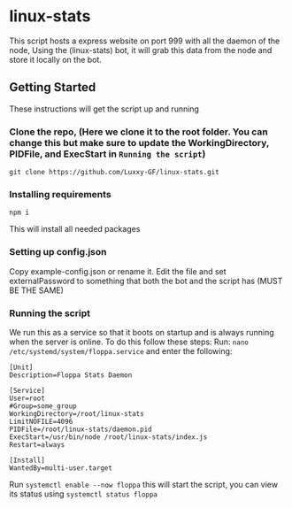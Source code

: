 # linux-stats
This script hosts a express website on port 999 with all the daemon of the node, Using the (linux-stats) bot, it will grab this data from the node and store it locally on the bot. 

## Getting Started
These instructions will get the script up and running 

### Clone the repo, (Here we clone it to the root folder. You can change this but make sure to update the WorkingDirectory, PIDFile, and ExecStart in `Running the script`)
```
git clone https://github.com/Luxxy-GF/linux-stats.git 
```

### Installing requirements 
```
npm i
```
This will install all needed packages

### Setting up config.json
Copy example-config.json or rename it. 
Edit the file and set externalPassword to something that both the bot and the script has (MUST BE THE SAME)

### Running the script
We run this as a service so that it boots on startup and is always running when the server is online. 
To do this follow these steps: 
Run: `nano /etc/systemd/system/floppa.service` and enter the following:
```
[Unit]
Description=Floppa Stats Daemon

[Service]
User=root
#Group=some_group
WorkingDirectory=/root/linux-stats
LimitNOFILE=4096
PIDFile=/root/linux-stats/daemon.pid
ExecStart=/usr/bin/node /root/linux-stats/index.js
Restart=always

[Install]
WantedBy=multi-user.target
```
Run `systemctl enable --now floppa` this will start the script, you can view its status using `systemctl status floppa`
